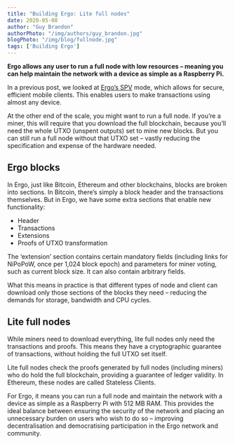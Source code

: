 ```yaml
---
title: "Building Ergo: Lite full nodes"
date: 2020-05-08
author: "Guy Brandon"
authorPhoto: "/img/authors/guy_brandon.jpg"
blogPhoto: "/img/blog/fullnode.jpg"
tags: ['Building Ergo']
---
```


__Ergo allows any user to run a full node with low resources – meaning you can help maintain the network with a device as simple as a Raspberry Pi.__

In a previous post, we looked at [Ergo’s SPV](https://ergoplatform.org/en/blog/2020_05_1_spv_security/) mode, which allows for secure, efficient mobile clients. This enables users to make transactions using almost any device. 

At the other end of the scale, you might want to run a full node. If you’re a miner, this will require that you download the full blockchain, because you’ll need the whole UTXO (unspent outputs) set to mine new blocks. But you can still run a full node without that UTXO set – vastly reducing the specification and expense of the hardware needed.

## Ergo blocks

In Ergo, just like Bitcoin, Ethereum and other blockchains, blocks are broken into sections. In Bitcoin, there’s simply a block header and the transactions themselves. But in Ergo, we have some extra sections that enable new functionality:

* Header
* Transactions
* Extensions
* Proofs of UTXO transformation

The ‘extension’ section contains certain mandatory fields (including links for NiPoPoW, once per 1,024 block epoch) and parameters for miner voting, such as current block size. It can also contain arbitrary fields.

What this means in practice is that different types of node and client can download only those sections of the blocks they need – reducing the demands for storage, bandwidth and CPU cycles.

## Lite full nodes

While miners need to download everything, lite full nodes only need the transactions and proofs. This means they have a cryptographic guarantee of transactions, without holding the full UTXO set itself.

Lite full nodes check the proofs generated by full nodes (including miners) who do hold the full blockchain, providing a guarantee of ledger validity. In Ethereum, these nodes are called Stateless Clients.

For Ergo, it means you can run a full node and maintain the network with a device as simple as a Raspberry Pi with 512 MB RAM. This provides the ideal balance between ensuring the security of the network and placing an unnecessary burden on users who wish to do so – improving decentralisation and democratising participation in the Ergo network and community.
